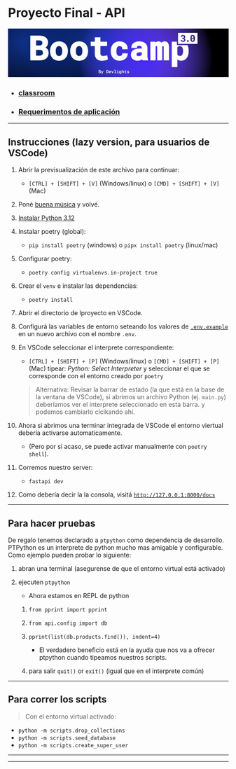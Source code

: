 # Proyecto Final - API

![banner](README/bootcamp3.png)

- ### [classroom](https://classroom.google.com/c/Njk3OTE0NjEwMDI2)
- ### [Requerimentos de aplicación](README/AppRequirements.md)

---

## Instrucciones (lazy version, para usuarios de VSCode)

1. Abrir la previsualización de este archivo para continuar:

   - `[CTRL] + [SHIFT] + [V]` (Windows/linux) o `[CMD] + [SHIFT] + [V]` (Mac)

1. Poné [buena música](https://youtu.be/n7_cjH8SlHI?si=JRRArISSHXEaiekr&t=530)
   y volvé.
1. [Instalar Python 3.12](https://www.python.org/downloads/)
1. Instalar poetry (global):

   - `pip install poetry` (windows) o `pipx install poetry` (linux/mac)

1. Configurar poetry:

   - `poetry config virtualenvs.in-project true`

1. Crear el `venv` e instalar las dependencias:

   - `poetry install`

1. Abrir el directorio de lproyecto en VSCode.
1. Configurá las variables de entorno seteando los valores de
   [`.env.example`](.env.example) en un nuevo archivo con el nombre `.env`.

1. En VSCode seleccionar el interprete correspondiente:

   - `[CTRL] + [SHIFT] + [P]` (Windows/linux) o `[CMD] + [SHIFT] + [P]` (Mac)
     tipear: _Python: Select Interpreter_ y seleccionar el que se corresponde con
     el entorno creado por `poetry`

   > Alternativa: Revisar la barrar de estado (la que está en la base de la
   > ventana de VSCode), si abrimos un archivo Python (ej. `main.py`) deberíamos ver
   > el interprete seleccionado en esta barra. y podemos cambiarlo clcikando ahí.

1. Ahora si abrimos una terminar integrada de VSCode el entorno viertual debería
   activarse automaticamente.

   - (Pero por si acaso, se puede activar manualmente
     con `poetry shell`).

1. Corremos nuestro server:

   - `fastapi dev`

1. Como debería decir la la consola, visitá
   [`http://127.0.0.1:8000/docs`](http://127.0.0.1:8000/docs)

---

## Para hacer pruebas

De regalo tenemos declarado a `ptpython` como dependencia de desarrollo. PTPython
es un interprete de python mucho mas amigable y configurable. Como ejemplo pueden
probar lo siguiente:

1. abran una terminal (asegurense de que el entorno virtual está activado)
1. ejecuten `ptpython`

   - Ahora estamos en REPL de python

   1. `from pprint import pprint`
   1. `from api.config import db`
   1. `pprint(list(db.products.find()), indent=4)`

      - El verdadero beneficio está en la ayuda que nos va a ofrecer ptpython cuando
        tipeamos nuestros scripts.

   1. para salir `quit()` or `exit()` (igual que en el interprete común)

---

## Para correr los scripts

> Con el entorno virtual activado:

- `python -m scripts.drop_collections`
- `python -m scripts.seed_database`
- `python -m scripts.create_super_user`

---

---
